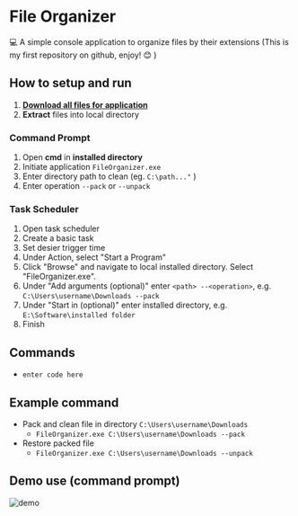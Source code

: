 # File Organizer

:computer: A simple console application to organize files by their extensions
(This is my first repository on github, enjoy! :blush: )
## How to setup and run
1. [**Download all files for application**](https://github.com/sean1832/Organizer/tree/master/FileOrganizer/deploy)
2. **Extract** files into local directory

### Command Prompt

1. Open **cmd** in **installed directory**
2. Initiate application `FileOrganizer.exe`
3. Enter directory path to clean (eg. `C:\path..."` )
4. Enter operation `--pack` or `--unpack`

### Task Scheduler
1. Open task scheduler
2. Create a basic task
3. Set desier trigger time
4. Under Action, select "Start a Program"
5. Click "Browse" and navigate to local installed directory. Select "FileOrganizer.exe".
6. Under "Add arguments (optional)" enter `<path> --<operation>`, e.g. `C:\Users\username\Downloads --pack`
7. Under "Start in (optional)" enter installed directory, e.g. `E:\Software\installed folder`
8. Finish

## Commands
- `enter code here`


## Example command
- Pack and clean file in directory `C:\Users\username\Downloads`
	- `FileOrganizer.exe C:\Users\username\Downloads --pack`
- Restore packed file
	- `FileOrganizer.exe C:\Users\username\Downloads --unpack`
## Demo use (command prompt)
![demo](pictures/Comand_Demo.gif)
<!--stackedit_data:
eyJoaXN0b3J5IjpbNTgzMTc5OTEyLC0xMjcwNTkwMTI5LDEwOD
Y2NDA4MjUsMTY4Mzc0OTcyNyw1NDY3NTk2NTAsLTk5NTgxNDY5
NywxMTg5NDk3NDgzXX0=
-->